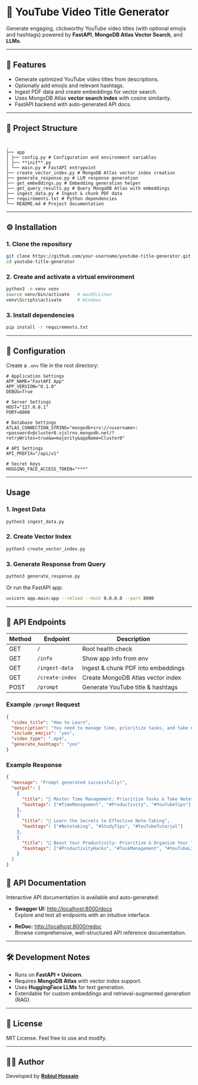 # 🎥 YouTube Video Title Generator

Generate engaging, clickworthy YouTube video titles (with optional emojis and hashtags) powered by **FastAPI**, **MongoDB Atlas Vector Search**, and **LLMs**.

---

## 🚀 Features

- Generate optimized YouTube video titles from descriptions.
- Optionally add emojis and relevant hashtags.
- Ingest PDF data and create embeddings for vector search.
- Uses MongoDB Atlas **vector search index** with cosine similarity.
- FastAPI backend with auto-generated API docs.

---

## 📂 Project Structure

```

.
├── app
│ ├── config.py # Configuration and environment variables
│ ├── **init**.py
│ └── main.py # FastAPI entrypoint
├── create_vector_index.py # MongoDB Atlas vector index creation
├── generate_response.py # LLM response generation
├── get_embeddings.py # Embedding generation helper
├── get_query_results.py # Query MongoDB Atlas with embeddings
├── ingest_data.py # Ingest & chunk PDF data
├── requirements.txt # Python dependencies
└── README.md # Project documentation

```

---

## ⚙️ Installation

### 1. Clone the repository

```bash
git clone https://github.com/your-username/youtube-title-generator.git
cd youtube-title-generator
```

### 2. Create and activate a virtual environment

```bash
python3 -m venv venv
source venv/bin/activate   # macOS/Linux
venv\Scripts\activate      # Windows
```

### 3. Install dependencies

```bash
pip install -r requirements.txt
```

---

## 🔑 Configuration

Create a `.env` file in the root directory:

```env
# Application Settings
APP_NAME="FastAPI App"
APP_VERSION="0.1.0"
DEBUG=True

# Server Settings
HOST="127.0.0.1"
PORT=8000

# Database Settings
ATLAS_CONNECTION_STRING="mongodb+srv://<username>:<password>@cluster0.xjslrno.mongodb.net/?retryWrites=true&w=majority&appName=Cluster0"

# API Settings
API_PREFIX="/api/v1"

# Secret keys
HUGGING_FACE_ACCESS_TOKEN="***"

```

---

## Usage

### 1. Ingest Data

```bash
python3 ingest_data.py
```

### 2. Create Vector Index

```bash
python3 create_vector_index.py
```

### 3. Generate Response from Query

```bash
python3 generate_response.py
```

Or run the FastAPI app:

```bash
uvicorn app.main:app --reload --host 0.0.0.0 --port 8000
```

---

## 📡 API Endpoints

| Method | Endpoint        | Description                        |
| ------ | --------------- | ---------------------------------- |
| GET    | `/`             | Root health check                  |
| GET    | `/info`         | Show app info from env             |
| GET    | `/ingest-data`  | Ingest & chunk PDF into embeddings |
| GET    | `/create-index` | Create MongoDB Atlas vector index  |
| POST   | `/prompt`       | Generate YouTube title & hashtags  |

### Example `/prompt` Request

```json
{
  "video_title": "How to Learn",
  "description": "You need to manage time, prioritize tasks, and take notes",
  "include_emojis": "yes",
  "video_type": ".mp4",
  "generate_hashtags": "yes"
}
```

### Example Response

```json
{
  "message": "Prompt generated successfully!",
  "output": [
    {
      "title": "📅 Master Time Management: Prioritize Tasks & Take Notes",
      "hashtags": ["#TimeManagement", "#Productivity", "#YouTubeTips"]
    },
    {
      "title": "📝 Learn the Secrets to Effective Note-Taking",
      "hashtags": ["#Notetaking", "#StudyTips", "#YouTubeTutorial"]
    },
    {
      "title": "🎯 Boost Your Productivity: Prioritize & Organize Your Tasks",
      "hashtags": ["#ProductivityHacks", "#TaskManagement", "#YouTubeLifeHacks"]
    }
  ]
}
```

## 📖 API Documentation

Interactive API documentation is available and auto-generated:

- **Swagger UI:** [http://localhost:8000/docs](http://localhost:8000/docs)  
  Explore and test all endpoints with an intuitive interface.

- **ReDoc:** [http://localhost:8000/redoc](http://localhost:8000/redoc)  
  Browse comprehensive, well-structured API reference documentation.

---

## 🛠️ Development Notes

- Runs on **FastAPI + Uvicorn**.
- Requires **MongoDB Atlas** with vector index support.
- Uses **HuggingFace LLMs** for text generation.
- Extendable for custom embeddings and retrieval-augmented generation (RAG).

---

## 📜 License

MIT License. Feel free to use and modify.

---

## 👨‍💻 Author

Developed by [**Robiul Hossain**](https://github.com/coder7475)
